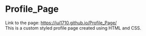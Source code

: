 # Profile_Page
Link to the page: https://jui1710.github.io/Profile_Page/
<br>
This is a custom styled profile page created using HTML and CSS.
